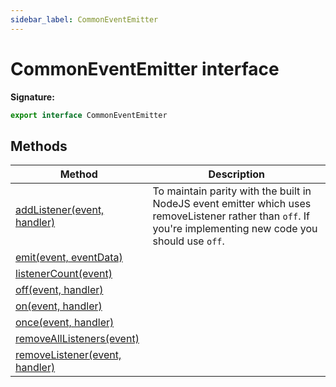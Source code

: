 ```yaml
---
sidebar_label: CommonEventEmitter
---
```


# CommonEventEmitter interface

**Signature:**

```typescript
export interface CommonEventEmitter
```

## Methods

| Method                                                                             | Description                                                                                                                                                                        |
| ---------------------------------------------------------------------------------- | ---------------------------------------------------------------------------------------------------------------------------------------------------------------------------------- |
| [addListener(event, handler)](./puppeteer.commoneventemitter.addlistener.md)       | To maintain parity with the built in NodeJS event emitter which uses removeListener rather than <code>off</code>. If you're implementing new code you should use <code>off</code>. |
| [emit(event, eventData)](./puppeteer.commoneventemitter.emit.md)                   |                                                                                                                                                                                    |
| [listenerCount(event)](./puppeteer.commoneventemitter.listenercount.md)            |                                                                                                                                                                                    |
| [off(event, handler)](./puppeteer.commoneventemitter.off.md)                       |                                                                                                                                                                                    |
| [on(event, handler)](./puppeteer.commoneventemitter.on.md)                         |                                                                                                                                                                                    |
| [once(event, handler)](./puppeteer.commoneventemitter.once.md)                     |                                                                                                                                                                                    |
| [removeAllListeners(event)](./puppeteer.commoneventemitter.removealllisteners.md)  |                                                                                                                                                                                    |
| [removeListener(event, handler)](./puppeteer.commoneventemitter.removelistener.md) |                                                                                                                                                                                    |

